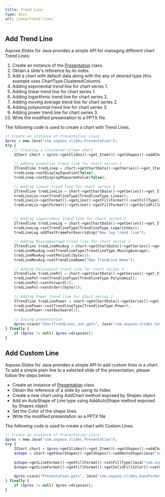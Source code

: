```yaml
---
title: Trend Line
type: docs
url: /java/trend-line/
---
```


## **Add Trend Line**
Aspose.Slides for Java provides a simple API for managing different chart Trend Lines:

1. Create an instance of the [Presentation](https://apireference.aspose.com/slides/java/com.aspose.slides/Presentation) class.
1. Obtain a slide's reference by its index.
1. Add a chart with default data along with the any of desired type (this example uses ChartType.ClusteredColumn).
1. Adding exponential trend line for chart series 1.
1. Adding linear trend line for chart series 1.
1. Adding logarithmic trend line for chart series 2.
1. Adding moving average trend line for chart series 2.
1. Adding polynomial trend line for chart series 3.
1. Adding power trend line for chart series 3.
1. Write the modified presentation to a PPTX file.

The following code is used to create a chart with Trend Lines.

```php
// Create an instance of Presentation class
$pres = new Java("com.aspose.slides.Presentation");
try {
    // Creating a clustered column chart
    IChart chart = $pres->getSlides()->get_Item(0)->getShapes()->addChart(ChartType.ClusteredColumn, 20, 20, 500, 400);
    
    // Adding ponential trend line for chart series 1
    ITrendline tredLinep = chart->getChartData()->getSeries()->get_Item(0)->getTrendLines()->add(TrendlineType.Exponential);
    tredLinep->setDisplayEquation(false);
    tredLinep->setDisplayRSquaredValue(false);
    
    // Adding Linear trend line for chart series 1
    ITrendline tredLineLin = chart->getChartData()->getSeries()->get_Item(0)->getTrendLines()->add(TrendlineType.Linear);
    tredLineLin->setTrendlineType(TrendlineType.Linear);
    tredLineLin->getFormat()->getLine()->getFillFormat()->setFillType(Java("com.aspose.slides.FillType")->Solid);
    tredLineLin->getFormat()->getLine()->getFillFormat()->getSolidFillColor()->setColorJava("java.awt.Color")->RED);
    
    
    // Adding Logarithmic trend line for chart series 2
    ITrendline tredLineLog = chart->getChartData()->getSeries()->get_Item(1)->getTrendLines()->add(TrendlineType.Logarithmic);
    tredLineLog->setTrendlineType(TrendlineType.Logarithmic);
    tredLineLog.addTextFrameForOverriding("New log trend line");
    
    // Adding MovingAverage trend line for chart series 2
    ITrendline tredLineMovAvg = chart->getChartData()->getSeries()->get_Item(1)->getTrendLines()->add(TrendlineType.MovingAverage);
    tredLineMovAvg->setTrendlineType(TrendlineType.MovingAverage);
    tredLineMovAvg->setPeriod((byte)3);
    tredLineMovAvg->setTrendlineName("New TrendLine Name");
    
    // Adding Polynomial trend line for chart series 3
    ITrendline tredLinePol = chart->getChartData()->getSeries()->get_Item(2)->getTrendLines()->add(TrendlineType.Polynomial);
    tredLinePol->setTrendlineType(TrendlineType.Polynomial);
    tredLinePol->setForward(1);
    tredLinePol->setOrder((byte)3);
    
    // Adding Power trend line for chart series 3
    ITrendline tredLinePower = chart->getChartData()->getSeries()->get_Item(1)->getTrendLines()->add(TrendlineType.Power);
    tredLinePower->setTrendlineType(TrendlineType.Power);
    tredLinePower->setBackward(1);
    
    // Saving presentation
    $pres->save("ChartTrendLines_out.pptx", Java("com.aspose.slides.SaveFormat")->Pptx);
} finally {
    if ($pres != null) $pres->dispose();
}
```

## **Add Custom Line**
Aspose.Slides for Java provides a simple API to add custom lines in a chart. To add a simple plain line to a selected slide of the presentation, please follow the steps below:

- Create an instance of [Presentation](https://apireference.aspose.com/slides/java/com.aspose.slides/Presentation) class
- Obtain the reference of a slide by using its Index
- Create a new chart using AddChart method exposed by Shapes object
- Add an AutoShape of Line type using AddAutoShape method exposed by Shapes object
- Set the Color of the shape lines.
- Write the modified presentation as a PPTX file

The following code is used to create a chart with Custom Lines.

```php
// Create an instance of Presentation class
$pres = new Java("com.aspose.slides.Presentation");
try {
    IChart chart = $pres->getSlides()->get_Item(0)->getShapes()->addChart(ChartType.ClusteredColumn, 100, 100, 500, 400);
    $shape = chart->getUserShapes()->getShapes()->addAutoShape(Java("com.aspose.slides.ShapeType")->Line, 0, chart->getHeight()/2, chart->getWidth(), 0);
    
    $shape->getLineFormat()->getFillFormat()->setFillType(Java("com.aspose.slides.FillType")->Solid);
    $shape->getLineFormat()->getFillFormat()->getSolidFillColor()->setColor(java.awt.Color.RED);
    
    $pres->save("Presentation.pptx", Java("com.aspose.slides.SaveFormat")->Pptx);
} finally {
    if ($pres != null) $pres->dispose();
}
```
